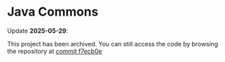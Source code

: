 # Java Commons

Update **2025-05-29**:

This project has been archived. You can still access the code by browsing the
repository at
[commit f7ecb0e](https://github.com/GoogleCloudPlatform/cloud-solutions/tree/f7ecb0edddf8bb140896407a1f885bc62d3ba54e/projects/common/java)
